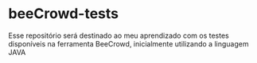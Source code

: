 # beeCrowd-tests
Esse repositório será destinado ao meu aprendizado com os testes disponíveis na ferramenta BeeCrowd, inicialmente utilizando a linguagem JAVA
